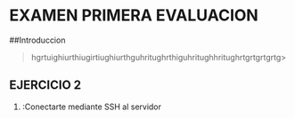 # EXAMEN PRIMERA EVALUACION
##Introduccion
>hgrtuighiurthiugirtiughiurthguhritughrthiguhritughhritughrtgrtgrtgrtg>
## EJERCICIO 2
1. :Conectarte mediante SSH al servidor
